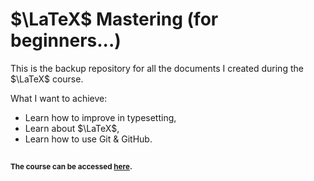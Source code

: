 # $\LaTeX$ Mastering (for beginners...)

This is the backup repository for all the documents I created during the $\LaTeX$ course.

What I want to achieve:
- Learn how to improve in typesetting,
- Learn about $\LaTeX$,
- Learn how to use Git & GitHub.

##
#### <sup>The course can be accessed [here](https://www.udemy.com/course/mastering-latex/).</sup>
